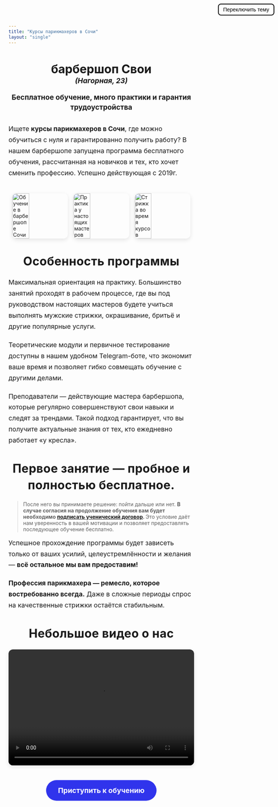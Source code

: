 ```yaml
---
title: "Курсы парикмахеров в Сочи"
layout: "single"
---
```


<style>
  /* === Светлая тема === */
  body.light {
    background-color: #ffffff;
    color: #000000;
  }

  body.light a {
    color: #3034EC;
  }

  body.light a:hover {
    color: #2023a0;
  }

  /* === Тёмная тема === */
  body.dark {
    background-color: #121212;
    color: #ffffff;
  }

  body.dark a {
    color: #8fa9ff;
  }

  body.dark a:hover {
    color: #b6c8ff;
  }

  /* === Заголовки === */
  h1 {
    font-size: 2rem;
    text-align: center;
    margin-bottom: 20px;
  }

  h2 {
    text-align: center;
    font-size: 1.8rem;
    margin-top: 20px;
    margin-bottom: 30px;
  }

  h3 {
    text-align: center;
    font-size: 2rem;
    margin-top: 40px;
    margin-bottom: 20px;
    font-weight: bold;
    line-height: 1.4;
    letter-spacing: 0.5px;
  }

  .split-title {
    font-size: 1.2rem;
    line-height: 1.4;
    text-align: center;
  }

  .title-part {
    display: inline;
  }

  @media (max-width: 768px) {
    .split-title {
      font-size: 1rem;
    }

    .title-part {
      display: block;
    }
  }

  p {
    font-size: 1.1rem;
    line-height: 1.7;
    max-width: 800px;
    margin: 10px auto 20px;
  }

  .image-carousel {
    display: flex;
    justify-content: center;
    gap: 15px;
    flex-wrap: wrap;
    margin: 40px 0;
  }

  .image-carousel img {
    width: 30%;
    max-width: 300px;
    border-radius: 12px;
    box-shadow: 0 4px 12px rgba(0, 0, 0, 0.1);
    transition: transform 0.3s ease;
  }

  .image-carousel img:hover {
    transform: scale(1.05);
  }

  .video-frame {
    text-align: center;
    margin: 30px auto;
  }

  .video-frame video {
    max-width: 100%;
    border-radius: 12px;
    box-shadow: 0 4px 12px rgba(0, 0, 0, 0.1);
  }

  .enroll-button {
    text-align: center;
    margin: 40px 0;
  }

  .btn-primary {
    background-color: #3034EC;
    color: white;
    padding: 16px 32px;
    font-size: 1.2rem;
    font-weight: bold;
    border-radius: 30px;
    text-decoration: none;
    display: inline-block;
    transition: background-color 0.3s ease;
  }

  .btn-primary:hover {
    background-color: #605E5CFF;
  }

  .theme-toggle {
    position: fixed;
    top: 10px;
    right: 10px;
    background: none;
    border: 2px solid currentColor;
    padding: 6px 12px;
    font-size: 0.9rem;
    border-radius: 8px;
    cursor: pointer;
  }
</style>

<!-- Кнопка переключения темы -->
<button class="theme-toggle" onclick="toggleTheme()">Переключить тему</button>

<!-- Контент -->
<h1>
  барбершоп Свои <br>
  <span style="font-size: 0.6em; font-style: italic;">(Нагорная, 23)</span>
</h1>

<h2 class="split-title">
  <span class="title-part">Бесплатное обучение,</span>
  <span class="title-part">много практики</span>
  <span class="title-part">и гарантия трудоустройства</span>
</h2>

<p>Ищете <strong>курсы парикмахеров в Сочи</strong>, где можно обучиться с нуля и гарантированно получить работу? В нашем барбершопе запущена программа бесплатного обучения, рассчитанная на новичков и тех, кто хочет сменить профессию. Успешно действующая с 2019г.</p>

<div class="image-carousel">
  <img src="/images/learn/lerarn_1.webp" alt="Обучение в барбершопе Сочи">
  <img src="/images/learn/lerarn_2.webp" alt="Практика у настоящих мастеров">
  <img src="/images/learn/lerarn_3.webp" alt="Стрижка во время курсов">
</div>

<h3><strong>Особенность программы</strong></h3>

<p>Максимальная ориентация на практику. Большинство занятий проходят в рабочем процессе, где вы под руководством настоящих мастеров будете учиться выполнять мужские стрижки, окрашивание, бритьё и другие популярные услуги.</p>

<p>Теоретические модули и первичное тестирование доступны в нашем удобном Telegram-боте, что экономит ваше время и позволяет гибко совмещать обучение с другими делами.</p>

<p>Преподаватели — действующие мастера барбершопа, которые регулярно совершенствуют свои навыки и следят за трендами. Такой подход гарантирует, что вы получите актуальные знания от тех, кто ежедневно работает «у кресла».</p>

<h3><strong>Первое занятие — пробное и полностью бесплатное.</strong></h3>

<blockquote>
  После него вы принимаете решение: пойти дальше или нет.
  <strong>
    В случае согласия на продолжение обучения вам будет необходимо
    <a href="/docs/dogovor.pdf" target="_blank" rel="noopener noreferrer">подписать ученический договор</a>.
  </strong>
  Это условие даёт нам уверенность в вашей мотивации и позволяет предоставлять последующее обучение бесплатно.
</blockquote>

<p>Успешное прохождение программы будет зависеть только от ваших усилий, целеустремлённости и желания — <strong>всё остальное мы вам предоставим!</strong></p>

<p><strong>Профессия парикмахера — ремесло, которое востребованно всегда.</strong> Даже в сложные периоды спрос на качественные стрижки остаётся стабильным.</p>

<div class="video-frame">
  <h3>Небольшое видео о нас</h3>
  <video width="560" height="315" controls>
    <source src="/images/learn/vid_laern.webm" type="video/webm">
    Ваш браузер не поддерживает воспроизведение видео.
  </video>
</div>

<div class="enroll-button">
  <a href="https://t.me/svoyi_sochi" class="btn-primary">Приступить к обучению</a>
</div>

<script>
  const prefersDark = window.matchMedia('(prefers-color-scheme: dark)').matches;
  const savedTheme = localStorage.getItem('theme');
  document.body.classList.add(savedTheme || (prefersDark ? 'dark' : 'light'));

  function toggleTheme() {
    const isDark = document.body.classList.contains('dark');
    document.body.classList.toggle('dark', !isDark);
    document.body.classList.toggle('light', isDark);
    localStorage.setItem('theme', isDark ? 'light' : 'dark');
  }
</script>
